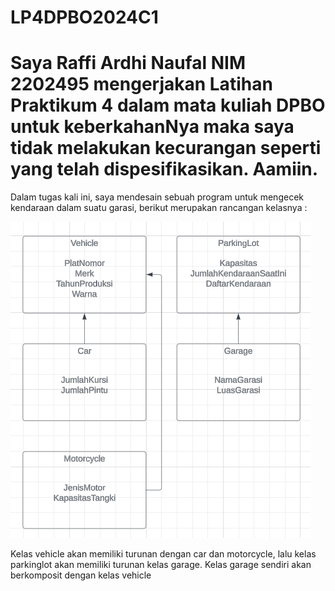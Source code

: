 # LP4DPBO2024C1

# Saya Raffi Ardhi Naufal NIM 2202495 mengerjakan Latihan Praktikum 4 dalam mata kuliah DPBO untuk keberkahanNya maka saya tidak melakukan kecurangan seperti yang telah dispesifikasikan. Aamiin.

Dalam tugas kali ini, saya mendesain sebuah program untuk mengecek kendaraan dalam suatu garasi, berikut merupakan rancangan kelasnya : 

![Struktur Kelas](image.png)

Kelas vehicle akan memiliki turunan dengan car dan motorcycle, lalu kelas parkinglot akan memiliki turunan kelas garage. Kelas garage sendiri akan berkomposit dengan kelas vehicle
